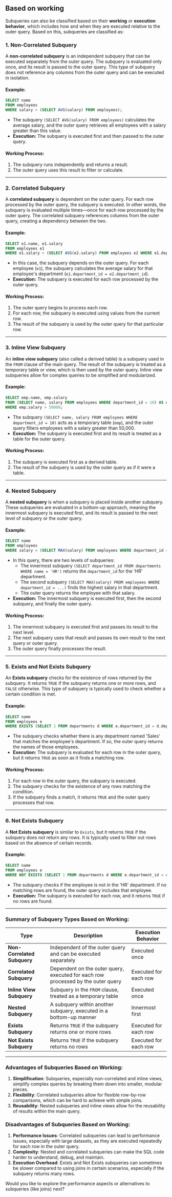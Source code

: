 ## Based on working
Subqueries can also be classified based on their **working** or **execution behavior**, which includes how and when they are executed relative to the outer query. Based on this, subqueries are classified as:

### 1. **Non-Correlated Subquery**

A **non-correlated subquery** is an independent subquery that can be executed separately from the outer query. The subquery is evaluated only once, and its result is passed to the outer query. This type of subquery does not reference any columns from the outer query and can be executed in isolation.

#### Example:
```sql
SELECT name
FROM employees
WHERE salary > (SELECT AVG(salary) FROM employees);
```
- The subquery `(SELECT AVG(salary) FROM employees)` calculates the average salary, and the outer query retrieves all employees with a salary greater than this value.
- **Execution:** The subquery is executed first and then passed to the outer query.

#### Working Process:
1. The subquery runs independently and returns a result.
2. The outer query uses this result to filter or calculate.

---

### 2. **Correlated Subquery**

A **correlated subquery** is dependent on the outer query. For each row processed by the outer query, the subquery is executed. In other words, the subquery is evaluated multiple times—once for each row processed by the outer query. The correlated subquery references columns from the outer query, creating a dependency between the two.

#### Example:
```sql
SELECT e1.name, e1.salary
FROM employees e1
WHERE e1.salary > (SELECT AVG(e2.salary) FROM employees e2 WHERE e1.department_id = e2.department_id);
```
- In this case, the subquery depends on the outer query. For each employee (`e1`), the subquery calculates the average salary for that employee's department (`e1.department_id = e2.department_id`).
- **Execution:** The subquery is executed for each row processed by the outer query.

#### Working Process:
1. The outer query begins to process each row.
2. For each row, the subquery is executed using values from the current row.
3. The result of the subquery is used by the outer query for that particular row.

---

### 3. **Inline View Subquery**

An **inline view subquery** (also called a derived table) is a subquery used in the `FROM` clause of the main query. The result of the subquery is treated as a temporary table or view, which is then used by the outer query. Inline view subqueries allow for complex queries to be simplified and modularized.

#### Example:
```sql
SELECT emp.name, emp.salary
FROM (SELECT name, salary FROM employees WHERE department_id = 10) AS emp
WHERE emp.salary > 50000;
```
- The subquery `(SELECT name, salary FROM employees WHERE department_id = 10)` acts as a temporary table (`emp`), and the outer query filters employees with a salary greater than 50,000.
- **Execution:** The subquery is executed first and its result is treated as a table for the outer query.

#### Working Process:
1. The subquery is executed first as a derived table.
2. The result of the subquery is used by the outer query as if it were a table.

---

### 4. **Nested Subquery**

A **nested subquery** is when a subquery is placed inside another subquery. These subqueries are evaluated in a bottom-up approach, meaning the innermost subquery is executed first, and its result is passed to the next level of subquery or the outer query.

#### Example:
```sql
SELECT name
FROM employees
WHERE salary = (SELECT MAX(salary) FROM employees WHERE department_id = (SELECT department_id FROM departments WHERE name = 'HR'));
```
- In this query, there are two levels of subqueries:
  - The innermost subquery `(SELECT department_id FROM departments WHERE name = 'HR')` returns the `department_id` for the 'HR' department.
  - The second subquery `(SELECT MAX(salary) FROM employees WHERE department_id = ...)` finds the highest salary in that department.
  - The outer query returns the employee with that salary.
- **Execution:** The innermost subquery is executed first, then the second subquery, and finally the outer query.

#### Working Process:
1. The innermost subquery is executed first and passes its result to the next level.
2. The next subquery uses that result and passes its own result to the next query or outer query.
3. The outer query finally processes the result.

---

### 5. **Exists and Not Exists Subquery**

An **Exists subquery** checks for the existence of rows returned by the subquery. It returns `TRUE` if the subquery returns one or more rows, and `FALSE` otherwise. This type of subquery is typically used to check whether a certain condition is met.

#### Example:
```sql
SELECT name
FROM employees e
WHERE EXISTS (SELECT 1 FROM departments d WHERE e.department_id = d.department_id AND d.name = 'Sales');
```
- The subquery checks whether there is any department named 'Sales' that matches the employee's department. If so, the outer query returns the names of those employees.
- **Execution:** The subquery is evaluated for each row in the outer query, but it returns `TRUE` as soon as it finds a matching row.

#### Working Process:
1. For each row in the outer query, the subquery is executed.
2. The subquery checks for the existence of any rows matching the condition.
3. If the subquery finds a match, it returns `TRUE` and the outer query processes that row.

---

### 6. **Not Exists Subquery**

A **Not Exists subquery** is similar to `Exists`, but it returns `TRUE` if the subquery does not return any rows. It is typically used to filter out rows based on the absence of certain records.

#### Example:
```sql
SELECT name
FROM employees e
WHERE NOT EXISTS (SELECT 1 FROM departments d WHERE e.department_id = d.department_id AND d.name = 'HR');
```
- The subquery checks if the employee is not in the 'HR' department. If no matching rows are found, the outer query includes that employee.
- **Execution:** The subquery is executed for each row, and it returns `TRUE` if no rows are found.

---

### Summary of Subquery Types Based on Working:

| Type                        | Description                                                                               | Execution Behavior |
|-----------------------------|-------------------------------------------------------------------------------------------|--------------------|
| **Non-Correlated Subquery**  | Independent of the outer query and can be executed separately                             | Executed once      |
| **Correlated Subquery**      | Dependent on the outer query, executed for each row processed by the outer query           | Executed for each row |
| **Inline View Subquery**     | Subquery in the `FROM` clause, treated as a temporary table                               | Executed once      |
| **Nested Subquery**          | A subquery within another subquery, executed in a bottom-up manner                        | Innermost first    |
| **Exists Subquery**          | Returns `TRUE` if the subquery returns one or more rows                                   | Executed for each row |
| **Not Exists Subquery**      | Returns `TRUE` if the subquery returns no rows                                            | Executed for each row |

---

### Advantages of Subqueries Based on Working:

1. **Simplification**: Subqueries, especially non-correlated and inline views, simplify complex queries by breaking them down into smaller, modular pieces.
2. **Flexibility**: Correlated subqueries allow for flexible row-by-row comparisons, which can be hard to achieve with simple joins.
3. **Reusability**: Nested subqueries and inline views allow for the reusability of results within the main query.

### Disadvantages of Subqueries Based on Working:

1. **Performance Issues**: Correlated subqueries can lead to performance issues, especially with large datasets, as they are executed repeatedly for each row in the outer query.
2. **Complexity**: Nested and correlated subqueries can make the SQL code harder to understand, debug, and maintain.
3. **Execution Overhead**: Exists and Not Exists subqueries can sometimes be slower compared to using joins in certain scenarios, especially if the subquery returns many rows.

Would you like to explore the performance aspects or alternatives to subqueries (like joins) next?
